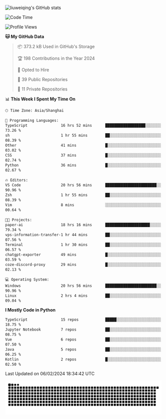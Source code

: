 ![liuweiqing's GitHub stats](https://github-readme-stats.vercel.app/api?username=14790897&show_icons=true&locale=cn&include_all_commits=true&count_private=true)

<!--START_SECTION:waka-->
![Code Time](http://img.shields.io/badge/Code%20Time-716%20hrs%2056%20mins-blue)

![Profile Views](http://img.shields.io/badge/Profile%20Views-37-blue)

**🐱 My GitHub Data** 

> 📦 373.2 kB Used in GitHub's Storage 
 > 
> 🏆 198 Contributions in the Year 2024
 > 
> 💼 Opted to Hire
 > 
> 📜 39 Public Repositories 
 > 
> 🔑 11 Private Repositories 
 > 
📊 **This Week I Spent My Time On** 

```text
🕑︎ Time Zone: Asia/Shanghai

💬 Programming Languages: 
TypeScript               16 hrs 52 mins      ██████████████████░░░░░░░   73.26 % 
sh                       1 hr 55 mins        ██░░░░░░░░░░░░░░░░░░░░░░░   08.39 % 
Other                    41 mins             █░░░░░░░░░░░░░░░░░░░░░░░░   03.02 % 
CSS                      37 mins             █░░░░░░░░░░░░░░░░░░░░░░░░   02.74 % 
Python                   36 mins             █░░░░░░░░░░░░░░░░░░░░░░░░   02.67 % 

🔥 Editors: 
VS Code                  20 hrs 56 mins      ███████████████████████░░   90.96 % 
Zsh                      1 hr 55 mins        ██░░░░░░░░░░░░░░░░░░░░░░░   08.39 % 
Vim                      8 mins              ░░░░░░░░░░░░░░░░░░░░░░░░░   00.64 % 

🐱‍💻 Projects: 
paper-ai                 18 hrs 16 mins      ████████████████████░░░░░   79.34 % 
vps-information-transfer-1 hr 44 mins        ██░░░░░░░░░░░░░░░░░░░░░░░   07.56 % 
Terminal                 1 hr 30 mins        ██░░░░░░░░░░░░░░░░░░░░░░░   06.57 % 
chatgpt-exporter         49 mins             █░░░░░░░░░░░░░░░░░░░░░░░░   03.59 % 
coze-discord-proxy       29 mins             █░░░░░░░░░░░░░░░░░░░░░░░░   02.13 % 

💻 Operating System: 
Windows                  20 hrs 56 mins      ███████████████████████░░   90.96 % 
Linux                    2 hrs 4 mins        ██░░░░░░░░░░░░░░░░░░░░░░░   09.04 % 
```

**I Mostly Code in Python** 

```text
TypeScript               15 repos            █████░░░░░░░░░░░░░░░░░░░░   18.75 % 
Jupyter Notebook         7 repos             ██░░░░░░░░░░░░░░░░░░░░░░░   08.75 % 
Vue                      6 repos             ██░░░░░░░░░░░░░░░░░░░░░░░   07.50 % 
Java                     5 repos             ██░░░░░░░░░░░░░░░░░░░░░░░   06.25 % 
Kotlin                   2 repos             █░░░░░░░░░░░░░░░░░░░░░░░░   02.50 % 
```




 Last Updated on 06/02/2024 18:34:42 UTC
<!--END_SECTION:waka-->

<picture>
  <source media="(prefers-color-scheme: dark)" srcset="https://raw.githubusercontent.com/14790897/14790897/output/github-contribution-grid-snake-dark.svg" />
  <source media="(prefers-color-scheme: light)" srcset="https://raw.githubusercontent.com/14790897/14790897/output/github-contribution-grid-snake.svg" />
  <img alt="github-snake" src="https://raw.githubusercontent.com/14790897/14790897/output/github-contribution-grid-snake.svg" />
</picture>
